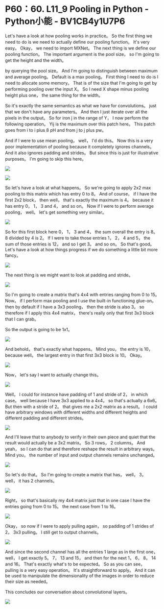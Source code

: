# P60：60. L11_9 Pooling in Python - Python小能 - BV1CB4y1U7P6

 Let's have a look at how pooling works in practice。 So the first thing we need to do is we need to actually define our pooling function。 It's very easy。 Okay， we need to import MXNet。 The next thing is we define our pooling function。 The important argument is the pool size， so I'm going to get the height and the width。

 by querying the pool size。 And I'm going to distinguish between maximum and average pooling。 Default is a max pooling。 First thing I need to do is I need to allocate some memory。 That is of the size that I'm going to get by performing pooling over the input X。 So I need X shape minus pooling height plus one， the same thing for the width。

 So it's exactly the same semantics as what we have for convolutions。 just that we don't have any parameters。 And then I just iterate over all the pixels in the output。 So for iron j in the range of Y， I now perform the following operation。 Yij is the maximum over this patch here。 This patch goes from i to i plus 8 pH and from j to j plus pw。

 And if I were to use mean pooling， well， I'd do this。 Now this is a very poor implementation of pooling because it completely ignores channels。 And it also ignores padding and strides。 But since this is just for illustrative purposes。 I'm going to skip this here。



![](img/de1b1c1dba5f0fc2e23deaef9abaea88_1.png)



![](img/de1b1c1dba5f0fc2e23deaef9abaea88_2.png)

 So let's have a look at what happens。 So we're going to apply 2x2 max pooling to this matrix which has entry 0 to 8。 And of course， if I have the first 2x2 block， then well， that's exactly the maximum is 4。 because it has entry 0， 1， 3 and 4， and so on。 Now if I were to perform average pooling， well。 let's get something very similar。



![](img/de1b1c1dba5f0fc2e23deaef9abaea88_4.png)

 So for this first block here 0， 1， 3 and 4， the sum overall the entry is 8。 8 divided by 4 is 2。 If I were to take those entries 1， 2， 4 and 5， the sum of those entries is 12， and so I get 3。 and so on。 So that's good。 Let's have a look at how things progress if we do something a little bit more fancy。



![](img/de1b1c1dba5f0fc2e23deaef9abaea88_6.png)

 The next thing is we might want to look at padding and stride。

![](img/de1b1c1dba5f0fc2e23deaef9abaea88_8.png)

 So I'm going to create a matrix that's 4x4 with entries ranging from 0 to 15。 Now。 if I perform max pooling and I use the built-in functioning glue-on。 then by default if I have a 3x3 pooling， then the stride is also 3。 so therefore if I apply this 4x4 matrix， there's really only that first 3x3 block that I can grab。

 So the output is going to be 1x1。

![](img/de1b1c1dba5f0fc2e23deaef9abaea88_10.png)

 And behold， that's exactly what happens。 Mind you， the entry is 10， because well。 the largest entry in that first 3x3 block is 10。 Okay。

![](img/de1b1c1dba5f0fc2e23deaef9abaea88_12.png)

 Now， let's say I want to actually change this。

![](img/de1b1c1dba5f0fc2e23deaef9abaea88_14.png)

 Well， I could for instance have padding of 1 and stride of 2， in which case。 well because I have 3x3 applied to a 4x4， so that's actually a 6x6。 But then with a stride of 2。 that gives me a 2x2 matrix as a result。 I could have arbitrary windows with different widths and different heights and different padding and different strides。



![](img/de1b1c1dba5f0fc2e23deaef9abaea88_16.png)

 And I'll leave that to anybody to verify in their own piece and quiet that the result would actually be a 3x2 matrix。 So 3 rows， 2 columns。 And yeah， so I can do that and therefore reshape the result in arbitrary ways。 Mind you， the number of input and output channels remains unchanged。



![](img/de1b1c1dba5f0fc2e23deaef9abaea88_18.png)

 So let's do that。 So I'm going to create a matrix that has， well， 3， well， it has 2 channels。

![](img/de1b1c1dba5f0fc2e23deaef9abaea88_20.png)

 Right， so that's basically my 4x4 matrix just that in one case I have the entries going from 0 to 15。 the next case from 1 to 16。

![](img/de1b1c1dba5f0fc2e23deaef9abaea88_22.png)

 Okay， so now if I were to apply pulling again， so padding of 1 strides of 2， 3x3 pulling。 I still get to output channels。

![](img/de1b1c1dba5f0fc2e23deaef9abaea88_24.png)

 And since the second channel has all the entries 1 large as in the first one， well， I get exactly 5。 7， 13 and 15， and then for the next 1， 6， 8， 14 and 16。 That's exactly what's to be expected。 So as you can see， pulling is a very easy operation。 It's straightforward to apply。 And it can be used to manipulate the dimensionality of the images in order to reduce their size as needed。

 This concludes our conversation about convolutional layers。

![](img/de1b1c1dba5f0fc2e23deaef9abaea88_26.png)